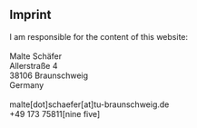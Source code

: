 <h2>Imprint</h2>
<div class="imprint">
  I am responsible for the content of this website:<br>
  <br>
  Malte Schäfer<br>
  Allerstraße 4<br>
  38106 Braunschweig<br>
  Germany<br>
  <br>
  malte[dot]schaefer[at]tu-braunschweig.de<br>
  +49 173 75811[nine five]
</div>
